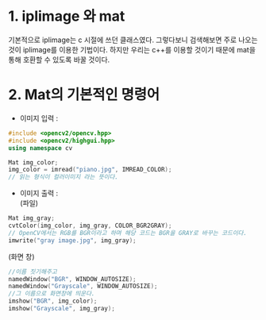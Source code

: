 # 1. iplimage 와 mat

기본적으로 iplimage는 c 시절에 쓰던 클래스였다. 그렇다보니 검색해보면 주로 나오는 것이 iplimage를 이용한 기법이다.
하지만 우리는 c++를 이용할 것이기 때문에 mat을 통해 호환할 수 있도록 바꿀 것이다. 

# 2. Mat의 기본적인 명령어

  - 이미지 입력 : 
  ```cpp
  #include <opencv2/opencv.hpp>
  #include <opencv2/highgui.hpp>
  using namespace cv
  
  Mat img_color;
  img_color = imread("piano.jpg", IMREAD_COLOR); 
  // 읽는 형식이 컬러이미지 라는 뜻이다.
  ```
  - 이미지 출력 : <br>
(파일)
  ```cpp
  Mat img_gray;
cvtColor(img_color, img_gray, COLOR_BGR2GRAY); 
// OpenCV에서는 RGB를 BGR이라고 하며 해당 코드는 BGR을 GRAY로 바꾸는 코드이다.
imwrite("gray image.jpg", img_gray);
  ```
  
(화면 창)
  
  ```cpp
  //이름 짓기해주고
namedWindow("BGR", WINDOW_AUTOSIZE); 
namedWindow("Grayscale", WINDOW_AUTOSIZE);
//그 이름으로 화면창에 띄운다. 
imshow("BGR", img_color);
imshow("Grayscale", img_gray);
  ```
  
